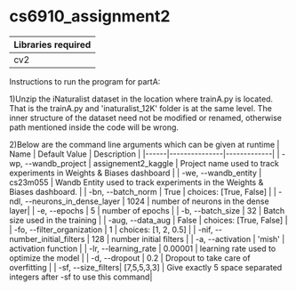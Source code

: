 # cs6910_assignment2
|Libraries required|
|------------------|
| cv2 | glob | random |torch |torchvision | numpy |matplotlib.pyplot | pandas.core.common | tqdm | PIL | wandb |

Instructions to run the program for partA:

1)Unzip the iNaturalist dataset in the location where trainA.py is located. That is the trainA.py and 'inaturalist_12K' folder is at the same level. The inner structure of the dataset need not be modified or renamed, otherwise path mentioned inside the code will be wrong.

2)Below are the command line arguments which can be given at runtime
| Name | Default Value | Description |
|------|---------------|-------------|
| -wp, --wandb_project | assignement2_kaggle | Project name used to track experiments in Weights & Biases dashboard |
| -we, --wandb_entity | cs23m055 | Wandb Entity used to track experiments in the Weights & Biases dashboard. |
| -bn, --batch_norm | True | choices: [True, False] |
| -ndl, --neurons_in_dense_layer | 1024 | number of neurons in the dense layer|
| -e, --epochs | 5 | number of epochs |
| -b, --batch_size | 32 | Batch size used in the training |
| -aug, --data_aug | False | choices: [True, False] |
| -fo, --filter_organization | 1 | choices: [1, 2, 0.5] |
| -nif, --number_initial_filters | 128 | number initial filters |
| -a, --activation | 'mish' | activation function |
| -lr, --learning_rate | 0.00001 | learning rate used to optimize the model |
| -d, --dropout | 0.2 | Dropout to take care of overfitting |
| -sf, --size_filters| [7,5,5,3,3] | Give exactly 5 space separated integers after -sf to use this command|
